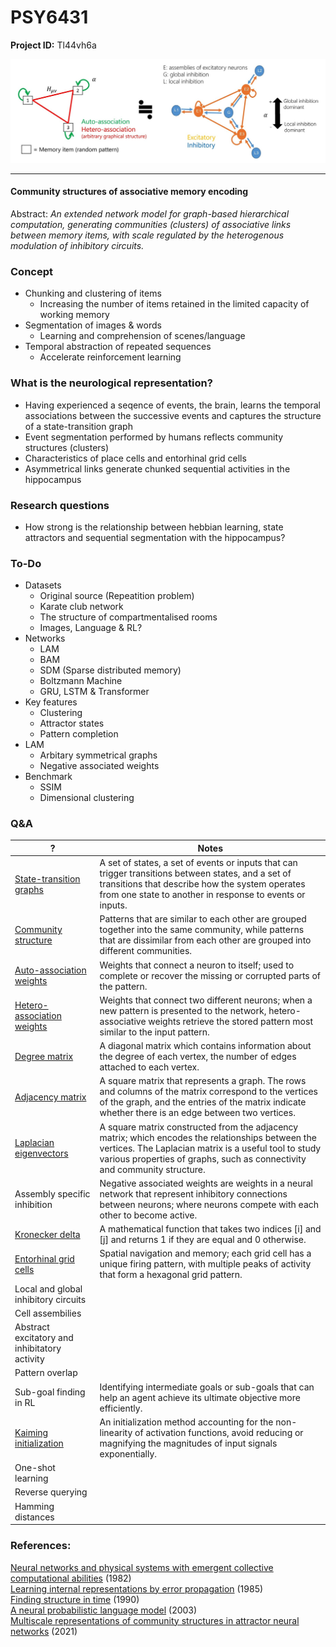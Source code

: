 # PSY6431

**Project ID:**  Tl44vh6a

<p align="center">
  <img src="https://github.com/epochlab/LAM/blob/main/sample.png">
</p>

--------------------------------------------------------------------

#### Community structures of associative memory encoding
Abstract: *An extended network model for graph-based hierarchical computation, generating communities (clusters) of associative links between memory items, with scale regulated by the heterogenous modulation of inhibitory circuits.*

### Concept

- Chunking and clustering of items
    - Increasing the number of items retained in the limited capacity of working memory
- Segmentation of images & words
    - Learning and comprehension of scenes/language
- Temporal abstraction of repeated sequences
    - Accelerate reinforcement learning

### What is the neurological representation?
- Having experienced a seqence of events, the brain, learns the temporal associations between the successive events and captures the structure of a state-transition graph
- Event segmentation performed by humans reflects community structures (clusters)
- Characteristics of place cells and entorhinal grid cells
- Asymmetrical links generate chunked sequential activities in the hippocampus

### Research questions
- How strong is the relationship between hebbian learning, state attractors and sequential segmentation with the hippocampus?

### To-Do
- Datasets
    - Original source (Repeatition problem)
    - Karate club network
    - The structure of compartmentalised rooms
    - Images, Language & RL?
- Networks
    - LAM
    - BAM
    - SDM (Sparse distributed memory)
    - Boltzmann Machine
    - GRU, LSTM & Transformer
- Key features
    - Clustering
    - Attractor states
    - Pattern completion
- LAM
    - Arbitary symmetrical graphs
    - Negative associated weights
- Benchmark
    - SSIM
    - Dimensional clustering

### Q&A
? | Notes
------- | -------
[State-transition graphs](https://en.wikipedia.org/wiki/State_diagram) | A set of states, a set of events or inputs that can trigger transitions between states, and a set of transitions that describe how the system operates from one state to another in response to events or inputs.
[Community structure](https://en.wikipedia.org/wiki/Community_structure) | Patterns that are similar to each other are grouped together into the same community, while patterns that are dissimilar from each other are grouped into different communities.
[Auto-association weights](https://en.wikipedia.org/wiki/Autoassociative_memory) |  Weights that connect a neuron to itself; used to complete or recover the missing or corrupted parts of the pattern.
[Hetero-association weights](https://en.wikipedia.org/wiki/Autoassociative_memory) | Weights that connect two different neurons; when a new pattern is presented to the network, hetero-associative weights retrieve the stored pattern most similar to the input pattern.
[Degree matrix](https://en.wikipedia.org/wiki/Degree_matrix) | A diagonal matrix which contains information about the degree of each vertex, the number of edges attached to each vertex.
[Adjacency matrix](https://en.wikipedia.org/wiki/Adjacency_matrix) | A square matrix that represents a graph. The rows and columns of the matrix correspond to the vertices of the graph, and the entries of the matrix indicate whether there is an edge between two vertices.
[Laplacian eigenvectors](https://en.wikipedia.org/wiki/Laplacian_matrix) | A square matrix constructed from the adjacency matrix; which encodes the relationships between the vertices. The Laplacian matrix is a useful tool to study various properties of graphs, such as connectivity and community structure.
Assembly specific inhibition | Negative associated weights are weights in a neural network that represent inhibitory connections between neurons; where neurons compete with each other to become active.
[Kronecker delta](https://en.wikipedia.org/wiki/Kronecker_delta) | A mathematical function that takes two indices [i] and [j] and returns 1 if they are equal and 0 otherwise.
[Entorhinal grid cells](https://en.wikipedia.org/wiki/Grid_cell) | Spatial navigation and memory; each grid cell has a unique firing pattern, with multiple peaks of activity that form a hexagonal grid pattern.
Local and global inhibitory circuits | 
Cell assembilies | 
Abstract excitatory and inhibitatory activity | 
Pattern overlap | 
Sub-goal finding in RL | Identifying intermediate goals or sub-goals that can help an agent achieve its ultimate objective more efficiently.
[Kaiming initialization](https://arxiv.org/pdf/1502.01852v1.pdf) | An initialization method accounting for the non-linearity of activation functions, avoid reducing or magnifying the magnitudes of input signals exponentially.
One-shot learning |
Reverse querying |
Hamming distances |

### References:

[Neural networks and physical systems with emergent collective computational abilities](https://www.researchgate.net/publication/16246447_Neural_Networks_and_Physical_Systems_with_Emergent_Collective_Computational_Abilities) (1982)<br>
[Learning internal representations by error propagation](https://apps.dtic.mil/dtic/tr/fulltext/u2/a164453.pdf) (1985)<br>
[Finding structure in time](http://psych.colorado.edu/~kimlab/Elman1990.pdf) (1990)<br>
[A neural probabilistic language model](https://www.jmlr.org/papers/volume3/bengio03a/bengio03a.pdf) (2003)<br>
[Multiscale representations of community structures in attractor neural networks](https://www.ncbi.nlm.nih.gov/pmc/articles/PMC8412329/pdf/pcbi.1009296.pdf) (2021)
